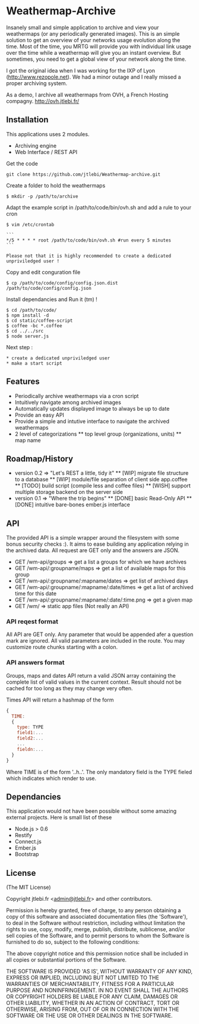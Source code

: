 # Weathermap-Archive
      
  Insanely small and simple application to archive and view your weathermaps (or any periodically generated images).
  This is an simple solution to get an overview of your networks usage evolution along the time. Most of the time,
  you MRTG will provide you with individual link usage over the time while a weathermap will give you an instant overview.
  But sometimes, you need to get a global view of your network along the time.
  
  I got the original idea when I was working for the IXP of Lyon (http://www.rezopole.net). We had a minor outage and I 
  really missed a proper archiving system.
  
  As a demo, I archive all weathermaps from OVH, a French Hosting compagny. http://ovh.jtlebi.fr/

## Installation

  This applications uses 2 modules.
  
  * Archiving engine
  * Web Interface / REST API
  
  Get the code 
    
    git clone https://github.com/jtlebi/Weathermap-archive.git
  
  Create a folder to hold the weathermaps
    
    $ mkdir -p /path/to/archive
  
  Adapt the example script in /path/to/code/bin/ovh.sh and add a rule to your cron

    $ vim /etc/crontab
    
    ```
    */5 * * * * root /path/to/code/bin/ovh.sh #run every 5 minutes
    ```
    
    Please not that it is highly recommended to create a dedicated unpriviledged user !
  
  Copy and edit conguration file
    
    $ cp /path/to/code/config/config.json.dist /path/to/code/config/config.json
  
  Install dependancies and Run it (tm) !
    
    $ cd /path/to/code/
    $ npm install -d
    $ cd static/coffee-script
    $ coffee -bc *.coffee
    $ cd ../../src
    $ node server.js

  Next step :
    
    * create a dedicated unpriviledged user
    * make a start script

## Features

 * Periodically archive weathermaps via a cron script
 * Intuitively navigate among archived images
 * Automatically updates displayed image to always be up to date
 * Provide an easy API
 * Provide a simple and intutive interface to navigate the archived weathermaps
 * 2 level of categorizations
 ** top level group (organizations, units)
 ** map name

## Roadmap/History

 * version 0.2 => "Let's REST a little, tidy it"
 ** [WIP] migrate file structure to a database
 ** [WIP] module/file separation of client side app.coffee
 ** [TODO] build script (compile less and coffee files)
 ** [WISH] support multiple storage backend on the server side
 * version 0.1 => "Where the trip begins"
 ** [DONE] basic Read-Only API
 ** [DONE] intuitive bare-bones ember.js interface

## API

  The provided API is a simple wrapper around the filesystem with some bonus security checks :). It aims to ease
  building any application relying in the archived data.
  All request are GET only and the answers are JSON.
  
  * GET /wm-api/groups => get a list a groups for which we have archives
  * GET /wm-api/:groupname/maps => get a list of available maps for this group
  * GET /wm-api/:groupname/:mapname/dates => get list of archived days
  * GET /wm-api/:groupname/:mapname/:date/times => get a list of archived time for this date
  * GET /wm-api/:groupname/:mapname/:date/:time.png => get a given map
  * GET /wm/ => static app files (Not really an API)

### API reqest format
  
  All API are GET only. Any parameter that would be appended afer a question mark
  are ignored. All valid parameters are included in the route. You may customize
  route chunks starting with a colon. 

### API answers format
  
  Groups, maps and dates API return a valid JSON array containing the complete list
  of valid values in the current context. Result should not be cached for too long
  as they may change very often.
  
  Times API will return a hashmap of the form
  
  
  ``` js
  {
    TIME: 
    {
      type: TYPE
      field1:...
      field2:...
      ...
      fieldn:...
    }
  }
  ```
  
  Where TIME is of the form '..h..'. The only mandatory field is the TYPE fieled
  which indicates which render to use.
 
## Dependancies

  This application would not have been possible without some amazing external projects. Here is small list of these
  
  * Node.js > 0.6
  * Restify
  * Connect.js
  * Ember.js
  * Bootstrap

## License 

(The MIT License)

Copyright jtlebi.fr &lt;admin@jtlebi.fr&gt; and other contributors.

Permission is hereby granted, free of charge, to any person obtaining
a copy of this software and associated documentation files (the
'Software'), to deal in the Software without restriction, including
without limitation the rights to use, copy, modify, merge, publish,
distribute, sublicense, and/or sell copies of the Software, and to
permit persons to whom the Software is furnished to do so, subject to
the following conditions:

The above copyright notice and this permission notice shall be
included in all copies or substantial portions of the Software.

THE SOFTWARE IS PROVIDED 'AS IS', WITHOUT WARRANTY OF ANY KIND,
EXPRESS OR IMPLIED, INCLUDING BUT NOT LIMITED TO THE WARRANTIES OF
MERCHANTABILITY, FITNESS FOR A PARTICULAR PURPOSE AND NONINFRINGEMENT.
IN NO EVENT SHALL THE AUTHORS OR COPYRIGHT HOLDERS BE LIABLE FOR ANY
CLAIM, DAMAGES OR OTHER LIABILITY, WHETHER IN AN ACTION OF CONTRACT,
TORT OR OTHERWISE, ARISING FROM, OUT OF OR IN CONNECTION WITH THE
SOFTWARE OR THE USE OR OTHER DEALINGS IN THE SOFTWARE.


